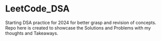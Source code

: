 # LeetCode_DSA
Starting DSA practice for 2024 for better grasp and revision of concepts. Repo here is created to showcase the Solutions and Problems with my thoughts and  Takeaways.

